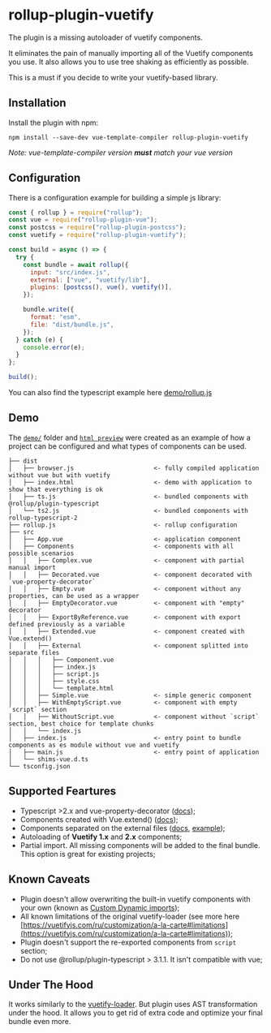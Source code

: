 # rollup-plugin-vuetify

The plugin is a missing autoloader of vuetify components.

It eliminates the pain of manually importing all of the Vuetify components you use. It also allows you to use tree shaking as efficiently as possible.

This is a must if you decide to write your vuetify-based library.

## Installation

Install the plugin with npm:

```shell
npm install --save-dev vue-template-compiler rollup-plugin-vuetify 
```

*Note: vue-template-compiler version **must** match your vue version*

## Configuration

There is a configuration example for building a simple js library:

```javascript
const { rollup } = require("rollup");
const vue = require("rollup-plugin-vue");
const postcss = require("rollup-plugin-postcss");
const vuetify = require("rollup-plugin-vuetify");

const build = async () => {
  try {
    const bundle = await rollup({
      input: "src/index.js",
      external: ["vue", "vuetify/lib"],
      plugins: [postcss(), vue(), vuetify()],
    });

    bundle.write({
      format: "esm",
      file: "dist/bundle.js",
    });
  } catch (e) {
    console.error(e);
  }
};

build();
```

You can also find the typescript example here [demo/rollup.js](https://github.com/vatson/rollup-plugin-vuetify/blob/master/demo/rollup.js)

## Demo

The [`demo/`](https://github.com/vatson/rollup-plugin-vuetify/tree/master/demo/) folder and [`html preview`](https://htmlpreview.github.io/?https://github.com/vatson/rollup-plugin-vuetify/master/demo/dist/index.html) were created as an example of how a project can be configured and what types of components can be used.

```
├── dist
│   ├── browser.js                      <- fully compiled application without vue but with vuetify
│   ├── index.html                      <- demo with application to show that everything is ok
│   ├── ts.js                           <- bundled components with @rollup/plugin-typescript
│   └── ts2.js                          <- bundled components with rollup-typescript-2
├── rollup.js                           <- rollup configuration
├── src
│   ├── App.vue                         <- application component
│   ├── Components                      <- components with all possible scenarios
│   │   ├── Complex.vue                 <- component with partial manual import
│   │   ├── Decorated.vue               <- component decorated with `vue-property-decorator`
│   │   ├── Empty.vue                   <- component without any properties, can be used as a wrapper
│   │   ├── EmptyDecorator.vue          <- component with "empty" decorator
│   │   ├── ExportByReference.vue       <- component with export defined previously as a variable
│   │   ├── Extended.vue                <- component created with Vue.extend()
│   │   ├── External                    <- component splitted into separate files
│   │   │   ├── Component.vue
│   │   │   ├── index.js
│   │   │   ├── script.js
│   │   │   ├── style.css
│   │   │   └── template.html
│   │   ├── Simple.vue                  <- simple generic component
│   │   ├── WithEmptyScript.vue         <- component with empty `script` section
│   │   ├── WithoutScript.vue           <- component without `script` section, best choice for template chunks
│   │   └── index.js
│   ├── index.js                        <- entry point to bundle components as es module without vue and vuetify
│   ├── main.js                         <- entry point of application
│   └── shims-vue.d.ts
└── tsconfig.json
```

## Supported Feartures

- Typescript >2.x and vue-property-decorator ([docs](https://github.com/kaorun343/vue-property-decorator#readme));
- Components created with Vue.extend() ([docs](https://ru.vuejs.org/v2/api/#Vue-extend));
- Components separated on the external files ([docs](https://vuejs.org/v2/guide/single-file-components.html#What-About-Separation-of-Concerns), [example](https://github.com/vatson/rollup-plugin-vuetify/tree/master/test/src/External));
- Autoloading of **Vuetify 1.x** and **2.x** components;
- Partial import. All missing components will be added to the final bundle. This option is great for existing projects;

## Known Caveats

- Plugin doesn't allow overwriting the built-in vuetify components with your own (known as [Custom Dynamic imports](https://vuetifyjs.com/ru/customization/a-la-carte#custom-dynamic-imports));
- All known limitations of the original vuetify-loader (see more here [https://vuetifyjs.com/ru/customization/a-la-carte#limitations](https://vuetifyjs.com/ru/customization/a-la-carte#limitations));
- Plugin doesn't support the re-exported components from `script` section;
- Do not use @rollup/plugin-typescript > 3.1.1. It isn't compatible with vue;

## Under The Hood

It works similarly to the [vuetify-loader](https://github.com/vuetifyjs/vuetify-loader). But plugin uses AST transformation under the hood. It allows you to get rid of extra code and optimize your final bundle even more.
